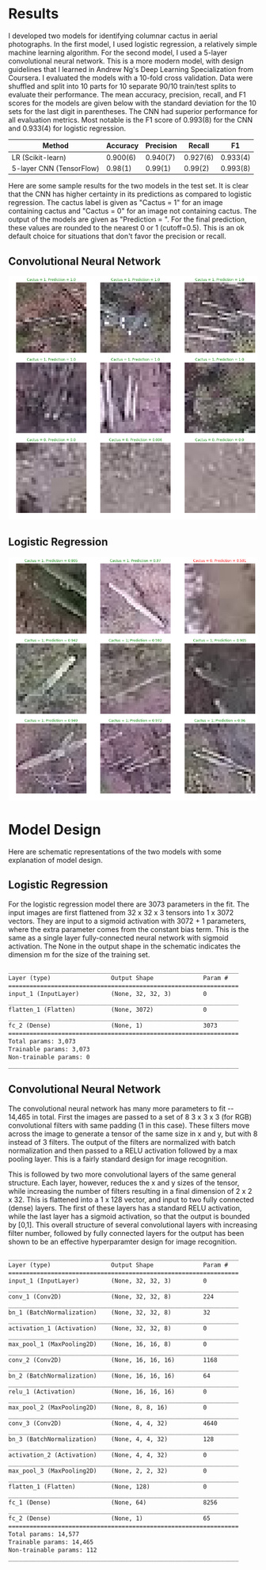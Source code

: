 # Results

I developed two models for identifying columnar cactus in aerial photographs. In the first model, I used logistic regression, a relatively simple machine learning algorithm. For the second model, I used a 5-layer convolutional neural network. This is a more modern model, with design guidelines that I learned in Andrew Ng's Deep Learning Specialization from Coursera. I evaluated the models with a 10-fold cross validation. Data were shuffled and split into 10 parts for 10 separate 90/10 train/test splits to evaluate their performance. The mean accuracy, precision, recall, and F1 scores for the models are given below with the standard deviation for the 10 sets for the last digit in parentheses. The CNN had superior performance for all evaluation metrics. Most notable is the F1 score of 0.993(8) for the CNN and 0.933(4) for logistic regression.

| Method              | Accuracy | Precision | Recall | F1   |
|---------------------|----------|-----------|--------|------|
| LR (Scikit-learn)   | 0.900(6)     | 0.940(7)      | 0.927(6)   | 0.933(4) |
| 5-layer CNN (TensorFlow) | 0.98(1) | 0.99(1)     | 0.99(2)   | 0.993(8) |

Here are some sample results for the two models in the test set. It is clear that the CNN has higher certainty in its predictions as compared to logistic regression. The cactus label is given as "Cactus = 1" for an image containing cactus and "Cactus = 0" for an image not containing cactus. The output of the models are given as "Prediction = ". For the final prediction, these values are rounded to the nearest 0 or 1 (cutoff=0.5). This is an ok default choice for situations that don't favor the precision or recall.

## Convolutional Neural Network
![CNN](https://github.com/iafinn/cactus-image-id/blob/master/report/figures/CNN.png)

## Logistic Regression
![LR](https://github.com/iafinn/cactus-image-id/blob/master/report/figures/LR.png)

# Model Design

Here are schematic representations of the two models with some explanation of model design.


## Logistic Regression

For the logistic regression model there are 3073 parameters in the fit. The input images are first flattened from 32 x 32 x 3 tensors into 1 x 3072 vectors. They are input to a sigmoid activation with 3072 + 1 parameters, where the extra parameter comes from the constant bias term. This is the same as a single layer fully-connected neural network with sigmoid activation. The None in the output shape in the schematic indicates the dimension m for the size of the training set.
```
_________________________________________________________________
Layer (type)                 Output Shape              Param #   
=================================================================
input_1 (InputLayer)         (None, 32, 32, 3)         0         
_________________________________________________________________
flatten_1 (Flatten)          (None, 3072)              0         
_________________________________________________________________
fc_2 (Dense)                 (None, 1)                 3073      
=================================================================
Total params: 3,073
Trainable params: 3,073
Non-trainable params: 0
_________________________________________________________________
```

## Convolutional Neural Network

The convolutional neural network has many more parameters to fit -- 14,465 in total. First the images are passed to a set of 8 3 x 3 x 3 (for RGB) convolutional filters with same padding (1 in this case). These filters move across the image to generate a tensor of the same size in x and y, but with 8 instead of 3 filters. The output of the filters are normalized with batch normalization and then passed to a RELU activation followed by a max pooling layer. This is a fairly standard design for image recognition.

This is followed by two more convolutional layers of the same general structure. Each layer, however, reduces the x and y sizes of the tensor, while increasing the number of filters resulting in a final dimension of 2 x 2 x 32. This is flattened into a 1 x 128 vector, and input to two fully connected (dense) layers. The first of these layers has a standard RELU activation, while the last layer has a sigmoid activation, so that the output is bounded by [0,1]. This overall structure of several convolutional layers with increasing filter number, followed by fully connected layers for the output has been shown to be an effective hyperparamter design for image recognition.

```
_________________________________________________________________
Layer (type)                 Output Shape              Param #   
=================================================================
input_1 (InputLayer)         (None, 32, 32, 3)         0         
_________________________________________________________________
conv_1 (Conv2D)              (None, 32, 32, 8)         224       
_________________________________________________________________
bn_1 (BatchNormalization)    (None, 32, 32, 8)         32        
_________________________________________________________________
activation_1 (Activation)    (None, 32, 32, 8)         0         
_________________________________________________________________
max_pool_1 (MaxPooling2D)    (None, 16, 16, 8)         0         
_________________________________________________________________
conv_2 (Conv2D)              (None, 16, 16, 16)        1168      
_________________________________________________________________
bn_2 (BatchNormalization)    (None, 16, 16, 16)        64        
_________________________________________________________________
relu_1 (Activation)          (None, 16, 16, 16)        0         
_________________________________________________________________
max_pool_2 (MaxPooling2D)    (None, 8, 8, 16)          0         
_________________________________________________________________
conv_3 (Conv2D)              (None, 4, 4, 32)          4640      
_________________________________________________________________
bn_3 (BatchNormalization)    (None, 4, 4, 32)          128       
_________________________________________________________________
activation_2 (Activation)    (None, 4, 4, 32)          0         
_________________________________________________________________
max_pool_3 (MaxPooling2D)    (None, 2, 2, 32)          0         
_________________________________________________________________
flatten_1 (Flatten)          (None, 128)               0         
_________________________________________________________________
fc_1 (Dense)                 (None, 64)                8256      
_________________________________________________________________
fc_2 (Dense)                 (None, 1)                 65        
=================================================================
Total params: 14,577
Trainable params: 14,465
Non-trainable params: 112
_________________________________________________________________
```